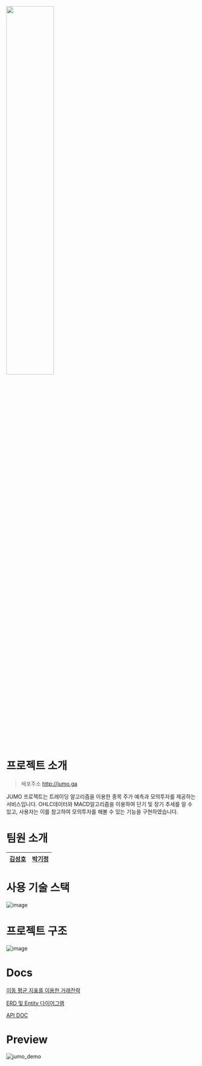 <img src="https://user-images.githubusercontent.com/58316676/140643094-996670c3-9d57-4a9c-a76c-4578c06172ae.png" width="50%" height="50%"/> 



# 프로젝트 소개

> 배포주소 http://jumo.ga

JUMO 프로젝트는 트레이딩 알고리즘을 이용한 종목 주가 예측과 모의투자를 제공하는 서비스입니다. OHLC데이터와 MACD알고리즘을 이용하여 단기 및 장기 추세를 알 수 있고, 사용자는 이를 참고하여 모의투자를 해볼 수 있는 기능을 구현하였습니다.



# 팀원 소개

| [김성호](https://github.com/kimsungho97) | [박기정](https://github.com/kidjung) |
| ---------------------------------------- | ------------------------------------ |



# 사용 기술 스택

![image](https://user-images.githubusercontent.com/58316676/140643716-31e5849d-ed3f-4cd3-a490-5f84641600e8.png)



# 프로젝트 구조

![image](https://user-images.githubusercontent.com/58316676/140644492-fa95fe88-17f0-4a23-8825-1b66dfb7b46b.png)





# Docs

[이동 평균 지표를 이용한 거래전략](https://github.com/kimsungho97/JUMO/wiki/%EC%9D%B4%EB%8F%99-%ED%8F%89%EA%B7%A0-%EC%A7%80%ED%91%9C%EB%A5%BC-%EC%9D%B4%EC%9A%A9%ED%95%9C-%EA%B1%B0%EB%9E%98-%EC%A0%84%EB%9E%B5)



[ERD 및 Entity 다이어그램](https://github.com/kimsungho97/JUMO/wiki/%ED%94%84%EB%A1%9C%EC%A0%9D%ED%8A%B8-ERD%EC%99%80-%EC%97%94%ED%8B%B0%ED%8B%B0-%EB%8B%A4%EC%9D%B4%EC%96%B4%EA%B7%B8%EB%9E%A8)



[API DOC](https://github.com/kimsungho97/JUMO/wiki/API-DOC)







# Preview

![jumo_demo](https://user-images.githubusercontent.com/58316676/140649976-fe4fcb1a-8f78-4296-afc7-efdcca0008e3.gif)

